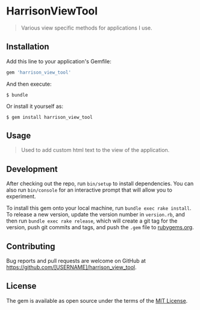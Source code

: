 # HarrisonViewTool

> Various view specific methods for applications I use.

## Installation

Add this line to your application's Gemfile:

```ruby
gem 'harrison_view_tool'
```

And then execute:

    $ bundle

Or install it yourself as:

    $ gem install harrison_view_tool

## Usage

> Used to add custom html text to the view of the application.

## Development

After checking out the repo, run `bin/setup` to install dependencies. You can also run `bin/console` for an interactive prompt that will allow you to experiment.

To install this gem onto your local machine, run `bundle exec rake install`. To release a new version, update the version number in `version.rb`, and then run `bundle exec rake release`, which will create a git tag for the version, push git commits and tags, and push the `.gem` file to [rubygems.org](https://rubygems.org).

## Contributing

Bug reports and pull requests are welcome on GitHub at https://github.com/[USERNAME]/harrison_view_tool.

## License

The gem is available as open source under the terms of the [MIT License](https://opensource.org/licenses/MIT).
